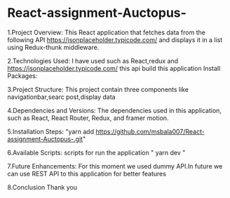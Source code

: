 # React-assignment-Auctopus-





1.Project Overview:
    This React application that fetches data from the
following API https://jsonplaceholder.typicode.com/ and displays it in a list using Redux-thunk middleware.
   
2.Technologies Used:
    I have used such as React,redux and https://jsonplaceholder.typicode.com/ this api build this application
Install Packages:

3.Project Structure:
     This project contain three components like navigationbar,searc post,display data

 4.Dependencies and Versions:
    The  dependencies used in this application, such as React, React Router, Redux, and framer motion.
  
 5.Installation Steps:
      "yarn add https://github.com/msbala007/React-assignment-Auctopus-.git"
      
  6.Available Scripts:
      scripts for run the application " yarn dev "
      
  7.Future Enhancements:
       For this moment we used dummy API.In future we can use REST API to this application for better features 
       
   8.Conclusion
       Thank you


    




